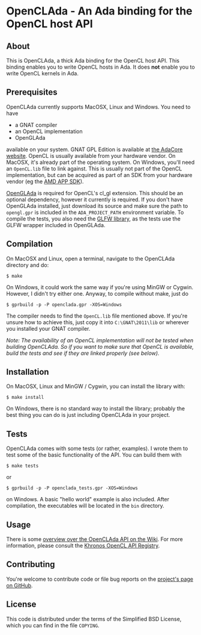 # OpenCLAda - An Ada binding for the OpenCL host API

## About
This is OpenCLAda, a thick Ada binding for the OpenCL host API.
This binding enables you to write OpenCL hosts in Ada. It does **not**
enable you to write OpenCL kernels in Ada.

## Prerequisites

OpenCLAda currently supports MacOSX, Linux and Windows. You need to have

 - a GNAT compiler
 - an OpenCL implementation
 - OpenGLAda

available on your system. GNAT GPL Edition is available at
[the AdaCore website](http://libre.adacore.com/libre/download/). OpenCL is
usually available from your hardware vendor. On MacOSX, it's already part of
the operating system. On Windows, you'll need an `OpenCL.lib` file to link against.
This is usually not part of the OpenCL implementation, but can be acquired as
part of an SDK from your hardware vendor (eg the
[AMD APP SDK](http://developer.amd.com/SDKS/AMDAPPSDK/Pages/default.aspx)).

[OpenGLAda](https://github.com/flyx86/openglada) is required for OpenCL's
cl_gl extension. This should be an optional dependency, however it currently
is required. If you don't have OpenGLAda installed, just download its source
and make sure the path to `opengl.gpr` is included in the
`ADA_PROJECT_PATH` environment variable. To compile the tests, you also need
the [GLFW library](http://www.glfw.org/), as the tests use the GLFW wrapper
included in OpenGLAda.

## Compilation

On MacOSX and Linux, open a terminal,
navigate to the OpenCLAda directory and do:

	$ make

On Windows, it could work the same way if you're using MinGW or Cygwin.
However, I didn't try either one. Anyway, to compile without make, just do

	$ gprbuild -p -P openclada.gpr -XOS=Windows

The compiler needs to find the `OpenCL.lib` file mentioned above. If you're
unsure how to achieve this, just copy it into `C:\GNAT\2011\lib` or wherever
you installed your GNAT compiler.

*Note: The availability of an OpenCL implementation will not be tested when
building OpenCLAda. So if you want to make sure that OpenCL is available,
build the tests and see if they are linked properly (see below).*

## Installation

On MacOSX, Linux and MinGW / Cygwin, you can install the library with:

	$ make install

On Windows, there is no standard way to install the library; probably the
best thing you can do is just including OpenCLAda in your project.

## Tests

OpenCLAda comes with some tests (or rather, examples). I wrote them to test
some of the basic functionality of the API. You can build them with

	$ make tests

or

	$ gprbuild -p -P openclada_tests.gpr -XOS=Windows
	
on Windows. A basic "hello world" example is also included. After compilation,
the executables will be located in the `bin` directory.

## Usage

There is some
[overview over the OpenCLAda API on the Wiki](https://github.com/flyx86/OpenCLAda/wiki/Overview).
For more information, please consult the
[Khronos OpenCL API Registry](http://www.khronos.org/registry/cl/).

## Contributing

You're welcome to contribute code or file bug reports on the
[project's page on GitHub](https://github.com/flyx86/openclada).

## License

This code is distributed under the terms of the
Simplified BSD License, which you can find in the file
`COPYING`.
